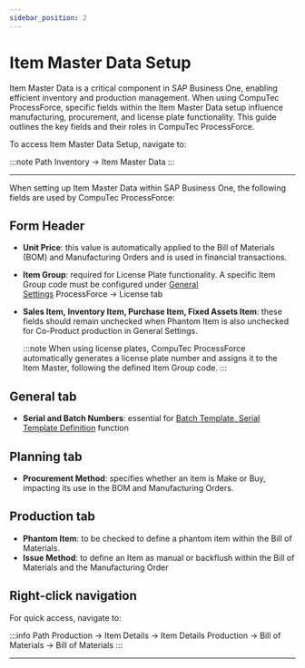 ```yaml
---
sidebar_position: 2
---
```


# Item Master Data Setup

Item Master Data is a critical component in SAP Business One, enabling efficient inventory and production management. When using CompuTec ProcessForce, specific fields within the Item Master Data setup influence manufacturing, procurement, and license plate functionality. This guide outlines the key fields and their roles in CompuTec ProcessForce.

To access Item Master Data Setup, navigate to:

:::note Path
    Inventory → Item Master Data
:::

---

When setting up Item Master Data within SAP Business One, the following fields are used by CompuTec ProcessForce:

## Form Header

- **Unit Price**: this value is automatically applied to the Bill of Materials (BOM) and Manufacturing Orders and is used in financial transactions.
- **Item Group**: required for License Plate functionality. A specific Item Group code must be configured under  [General Settings](../system-initialization/general-settings/overview.md) ProcessForce → License tab
- **Sales Item, Inventory Item, Purchase Item, Fixed Assets Item**: these fields should remain unchecked when Phantom Item is also unchecked for Co-Product production in General Settings.

  :::note
      When using license plates, CompuTec ProcessForce automatically generates a license plate number and assigns it to the Item Master, following the defined Item Group code.
  :::

## General tab

- **Serial and Batch Numbers**: essential for [Batch Template, Serial Template Definition](batch-serial-template-definition.md) function

## Planning tab

- **Procurement Method**: specifies whether an item is Make or Buy, impacting its use in the BOM and Manufacturing Orders.

## Production tab

- **Phantom Item**: to be checked to define a phantom item within the Bill of Materials.
- **Issue Method**: to define an Item as manual or backflush within the Bill of Materials and the Manufacturing Order

## Right-click navigation

For quick access, navigate to:

:::info Path
  Production → Item Details → Item Details
  Production → Bill of Materials → Bill of Materials
:::

---
